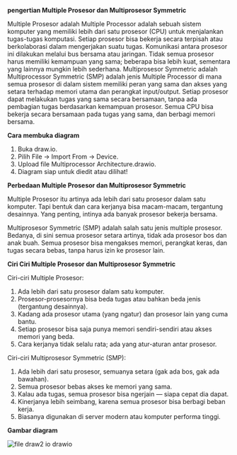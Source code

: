 **pengertian Multiple Prosesor dan Multiprosesor Symmetric**
  
  Multiple Prosesor adalah Multiple Processor adalah sebuah sistem komputer yang memiliki lebih dari satu prosesor (CPU) untuk menjalankan tugas-tugas komputasi. Setiap prosesor bisa bekerja secara terpisah atau berkolaborasi dalam mengerjakan suatu tugas. Komunikasi antara prosesor ini dilakukan melalui bus bersama atau jaringan. Tidak semua prosesor harus memiliki kemampuan yang sama; beberapa bisa lebih kuat, sementara yang lainnya mungkin lebih sederhana.
   Multiprosesor Symmetric adalah Multiprocessor Symmetric (SMP) adalah jenis Multiple Processor di mana semua prosesor di dalam sistem memiliki peran yang sama dan akses yang setara terhadap memori utama dan perangkat input/output. Setiap prosesor dapat melakukan tugas yang sama secara bersamaan, tanpa ada pembagian tugas berdasarkan kemampuan prosesor. Semua CPU bisa bekerja secara bersamaan pada tugas yang sama, dan berbagi memori bersama.

**Cara membuka diagram**
1. Buka draw.io.
2. Pilih File → Import From → Device.
3. Upload file Multiprocessor Architecture.drawio.
4. Diagram siap untuk diedit atau dilihat!

**Perbedaan Multiple Prosesor dan Multiprosesor Symmetric**

Multiple Prosesor itu artinya ada lebih dari satu prosesor dalam satu komputer. Tapi bentuk dan cara kerjanya bisa macam-macam, tergantung desainnya. Yang penting, intinya ada banyak prosesor bekerja bersama.

Multiprosesor Symmetric (SMP) adalah salah satu jenis multiple prosesor. Bedanya, di sini semua prosesor setara artinya, tidak ada prosesor bos dan anak buah. Semua prosesor bisa mengakses memori, perangkat keras, dan tugas secara bebas, tanpa harus izin ke prosesor lain.

**Ciri Ciri Multiple Prosesor dan Multiprosesor Symmetric**

Ciri-ciri Multiple Prosesor:
1. Ada lebih dari satu prosesor dalam satu komputer.
2. Prosesor-prosesornya bisa beda tugas atau bahkan beda jenis (tergantung desainnya).
3. Kadang ada prosesor utama (yang ngatur) dan prosesor lain yang cuma bantu.
4. Setiap prosesor bisa saja punya memori sendiri-sendiri atau akses memori yang beda.
5. Cara kerjanya tidak selalu rata; ada yang atur-aturan antar prosesor.

Ciri-ciri Multiprosesor Symmetric (SMP):
1. Ada lebih dari satu prosesor, semuanya setara (gak ada bos, gak ada bawahan).
2. Semua prosesor bebas akses ke memori yang sama.
3. Kalau ada tugas, semua prosesor bisa ngerjain — siapa cepat dia dapat.
4. Kinerjanya lebih seimbang, karena semua prosesor bisa berbagi beban kerja.
5. Biasanya digunakan di server modern atau komputer performa tinggi.


**Gambar diagram**

![file draw2 io drawio](https://github.com/user-attachments/assets/accabf10-917f-42d5-b7b6-cf4134ade29a)






